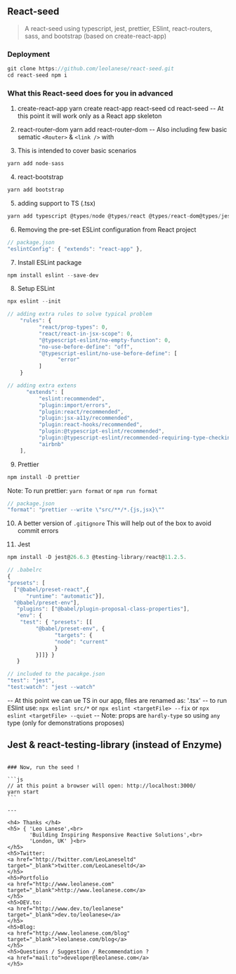 ## React-seed

> A react-seed using typescript, jest, prettier, ESlint, react-routers, sass, and bootstrap (based on create-react-app)

### Deployment

```js
git clone https://github.com/leolanese/react-seed.git
cd react-seed npm i
```

### What this React-seed does for you in advanced

1. create-react-app yarn create react-app react-seed cd react-seed 
-- At this point it will work only as a React app skeleton 

2. react-router-dom yarn add react-router-dom 
-- Also including few basic sematic
`<Router>` & `<link />` with <Router>

3. This is intended to cover basic scenarios

```js
yarn add node-sass
```

4. react-bootstrap

```js
yarn add bootstrap
```

5. adding support to TS (.tsx)

```js
yarn add typescript @types/node @types/react @types/react-dom@types/jest
```

6. Removing the pre-set ESLint configuration from React project

```js
// package.json
"eslintConfig": { "extends": "react-app" },
```

7. Install ESLint package

```js
npm install eslint --save-dev
```

8. Setup ESLint

```js
npx eslint --init
```

```js
// adding extra rules to solve typical problem
    "rules": {
          "react/prop-types": 0,
          "react/react-in-jsx-scope": 0,
          "@typescript-eslint/no-empty-function": 0,
          "no-use-before-define": "off",
          "@typescript-eslint/no-use-before-define": [
                "error"
          ]
    }
```

```js
// adding extra extens
      "extends": [
          "eslint:recommended",
          "plugin:import/errors",
          "plugin:react/recommended",
          "plugin:jsx-a11y/recommended",
          "plugin:react-hooks/recommended",
          "plugin:@typescript-eslint/recommended",
          "plugin:@typescript-eslint/recommended-requiring-type-checking",
          "airbnb"
    ],
```

9. Prettier

```js
npm install -D prettier
```    
Note: 
To run prettier: `yarn format` or `npm run format`    


```js
// package.json
"format": "prettier --write \"src/**/*.{js,jsx}\""
```

10. A better version of `.gitignore`
This will help out of the box to avoid commit errors

11. Jest
```js
npm install -D jest@26.6.3 @testing-library/react@11.2.5.
````

```js
// .babelrc
{
"presets": [
  ["@babel/preset-react",{
      "runtime": "automatic"}],
  "@babel/preset-env"],
   "plugins": ["@babel/plugin-proposal-class-properties"],
   "env": {
    "test": { "presets": [[
         "@babel/preset-env", {
               "targets": {
               "node": "current"
               }
         }]]} }
   }
   ```

   ```js
   // included to the pacakge.json
   "test": "jest",
   "test:watch": "jest --watch"
   ```


-- At this point we can ue TS in our app, files are renamed as: '.tsx'
-- to run ESlint use: `npx eslint src/*` or `npx eslint <targetFile> --fix` or `npx eslint <targetFile> --quiet`
-- Note: props are `hardly-type` so using `any` type (only for demonstrations proposes)
    
## Jest & react-testing-library (instead of Enzyme)

````

### Now, run the seed !

```js
// at this point a browser will open: http://localhost:3000/
yarn start
```

---

<h4> Thanks </h4>
<h5> { 'Leo Lanese',<br>
       'Building Inspiring Responsive Reactive Solutions',<br>
       'London, UK' }<br>
</h5>
<h5>Twitter:
<a href="http://twitter.com/LeoLaneseltd" target="_blank">twitter.com/LeoLaneseltd</a>
</h5>
<h5>Portfolio
<a href="http://www.leolanese.com" target="_blank">http://www.leolanese.com</a>
</h5>
<h5>DEV.to:
<a href="http://www.dev.to/leolanese" target="_blank">dev.to/leolanese</a>
</h5>
<h5>Blog:
<a href="http://www.leolanese.com/blog" target="_blank">leolanese.com/blog</a>
</h5>
<h5>Questions / Suggestion / Recommendation ?
<a href="mail:to">developer@leolanese.com</a>
</h5>
